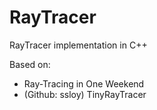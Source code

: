 # RayTracer
RayTracer implementation in C++

Based on:
- Ray-Tracing in One Weekend
- (Github: ssloy) TinyRayTracer
